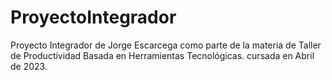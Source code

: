 # ProyectoIntegrador
Proyecto Integrador de Jorge Escarcega como parte de la materia de Taller de Productividad Basada en Herramientas Tecnológicas. cursada en Abril de 2023. 
